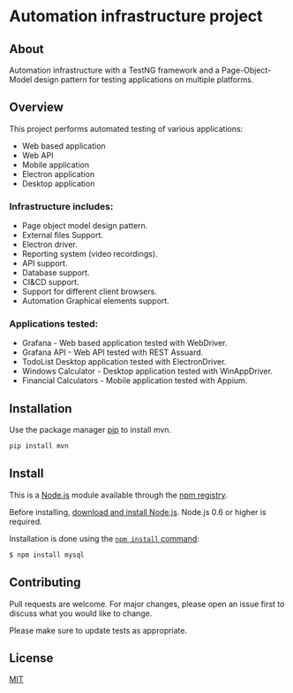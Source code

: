 # Automation infrastructure project  


## About

Automation infrastructure with a TestNG framework and a Page-Object-Model design pattern for testing applications on multiple platforms.


## Overview

This project performs automated testing of various applications:
* Web based application
* Web API
* Mobile application
* Electron application
* Desktop application

### Infrastructure includes:

* Page object model design pattern.
* External files Support.
* Electron driver.
* Reporting system (video recordings).
* API support.
* Database support.
* CI&CD support.
* Support for different client browsers.
* Automation Graphical elements support.

### Applications tested:

* Grafana - Web based application tested with WebDriver.
* Grafana API - Web API tested with REST Assuard.
* TodoList Desktop application tested with ElectronDriver.
* Windows Calculator - Desktop application tested with WinAppDriver.
* Financial Calculators - Mobile application tested with Appium.
## Installation

Use the package manager [pip](https://pip.pypa.io/en/stable/) to install mvn.

```bash
pip install mvn
```
## Install

This is a [Node.js](https://nodejs.org/en/) module available through the
[npm registry](https://www.npmjs.com/).

Before installing, [download and install Node.js](https://nodejs.org/en/download/).
Node.js 0.6 or higher is required.

Installation is done using the
[`npm install` command](https://docs.npmjs.com/getting-started/installing-npm-packages-locally):

```sh
$ npm install mysql
```
## Contributing
Pull requests are welcome. For major changes, please open an issue first to discuss what you would like to change.

Please make sure to update tests as appropriate.

## License
[MIT](https://choosealicense.com/licenses/mit/)
